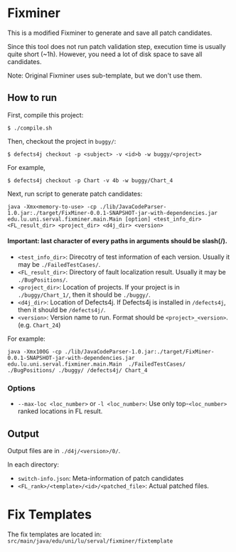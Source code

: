 # Fixminer
This is a modified Fixminer to generate and save all patch candidates.

Since this tool does not run patch validation step, execution time is usually quite short (~1h).
However, you need a lot of disk space to save all candidates.

Note: Original Fixminer uses sub-template, but we don't use them.

## How to run  
First, compile this project:
```
$ ./compile.sh
```

Then, checkout the project in `buggy/`:
```
$ defects4j checkout -p <subject> -v <id>b -w buggy/<project>
```
For example,
```
$ defects4j checkout -p Chart -v 4b -w buggy/Chart_4
```

Next, run script to generate patch candidates:
```
java -Xmx<memory-to-use> -cp ./lib/JavaCodeParser-1.0.jar:./target/FixMiner-0.0.1-SNAPSHOT-jar-with-dependencies.jar edu.lu.uni.serval.fixminer.main.Main [option] <test_info_dir> <FL_result_dir> <project_dir> <d4j_dir> <version>
```
#### Important: last character of every paths in arguments should be slash(/).
* ```<test_info_dir>```: Direcotry of test information of each version. Usually it may be ```./FailedTestCases/```.
* ```<FL_result_dir>```: Directory of fault localization result. Usually it may be ```./BugPositions/```.
* ```<project_dir>```: Location of projects. If your project is in ```./buggy/Chart_1/```, then it should be ```./buggy/```.
* ```<d4j_dir>```: Location of Defects4j. If Defects4j is installed in ```/defects4j```, then it should be ```/defects4j/```.
* ```<version>```: Version name to run. Format should be ```<project>_<version>```. (e.g. ```Chart_24```)
  
For example:
```
java -Xmx100G -cp ./lib/JavaCodeParser-1.0.jar:./target/FixMiner-0.0.1-SNAPSHOT-jar-with-dependencies.jar edu.lu.uni.serval.fixminer.main.Main  ./FailedTestCases/ ./BugPositions/ ./buggy/ /defects4j/ Chart_4
```
  
### Options
* ```--max-loc <loc_number>``` or ```-l <loc_number>```: Use only top-```<loc_number>``` ranked locations in FL result.

## Output
Output files are in ```./d4j/<version>/0/```.

In each directory:
* ```switch-info.json```: Meta-information of patch candidates
* ```<FL_rank>/<template>/<id>/<patched_file>```: Actual patched files. 

# Fix Templates
The fix templates are located in: ```src/main/java/edu/uni/lu/serval/fixminer/fixtemplate```
